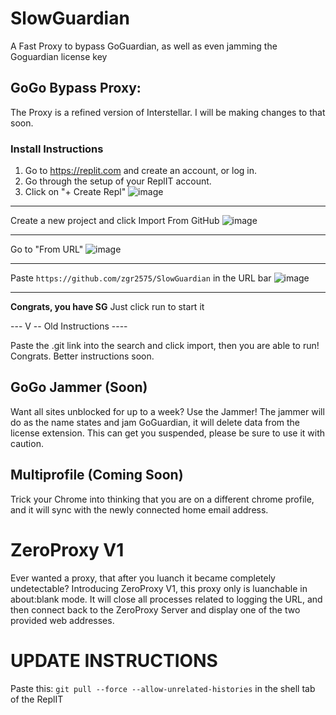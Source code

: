 # SlowGuardian

A Fast Proxy to bypass GoGuardian, as well as even jamming the Goguardian license key

## GoGo Bypass Proxy:

The Proxy is a refined version of Interstellar. I will be making changes to that soon.

### Install Instructions

1. Go to https://replit.com and create an account, or log in.
2. Go through the setup of your ReplIT account.
3. Click on "+ Create Repl"
![image](https://github.com/zgr2575/SlowGuardian/assets/62474113/ffd95865-459b-4345-a780-e5f1c09487f7)
--------------------------------------------------------------------------------------------------
Create a new project and click Import From GitHub
![image](https://github.com/zgr2575/SlowGuardian/assets/62474113/455665a3-b740-4004-9289-7416affd2be2)

---------------------------------------------------------------------------------------------------
Go to "From URL"
![image](https://github.com/zgr2575/SlowGuardian/assets/62474113/c6a08494-f29c-4a9b-9292-bcefd5e1ad7d)

---------------------------------------------------------------------------------------------------
Paste ```https://github.com/zgr2575/SlowGuardian``` in the URL bar
![image](https://github.com/zgr2575/SlowGuardian/assets/62474113/02babe04-9166-4c4c-b2c0-63c2bc7c5a23)

---------------------------------------------------------------------------------------------------
**Congrats, you have SG**
Just click run to start it

--- V -- Old Instructions ----

Paste the .git link into the search and click import, then you are able to run!
Congrats.
Better instructions soon.

## GoGo Jammer (Soon)

Want all sites unblocked for up to a week? Use the Jammer! The jammer will do as the name states and jam GoGuardian, it will delete data from the license extension. This can get you suspended, please be sure to use it with caution.

## Multiprofile (Coming Soon)

Trick your Chrome into thinking that you are on a different chrome profile, and it will sync with the newly connected home email address.

# ZeroProxy V1

Ever wanted a proxy, that after you luanch it became completely undetectable? Introducing ZeroProxy V1, this proxy only is luanchable in about:blank mode. It will close all processes related to logging the URL, and then connect back to the ZeroProxy Server and display one of the two provided web addresses.

# UPDATE INSTRUCTIONS

Paste this: `git pull --force --allow-unrelated-histories`
in the shell tab of the ReplIT
